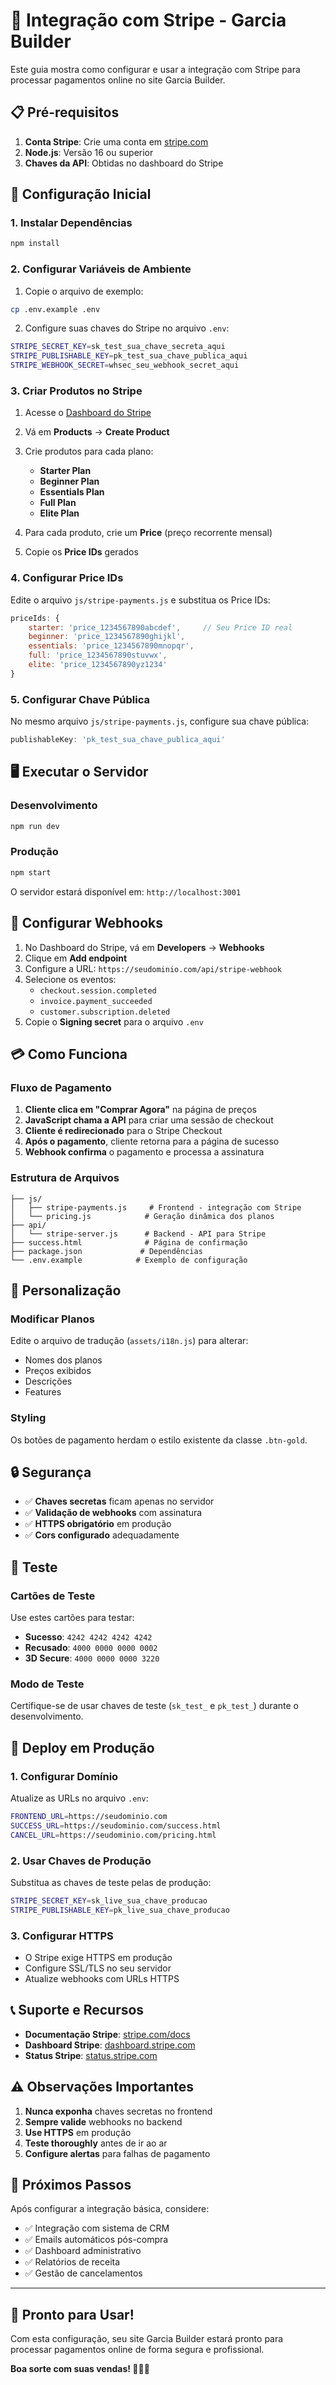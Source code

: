 # 🎯 Integração com Stripe - Garcia Builder

Este guia mostra como configurar e usar a integração com Stripe para processar pagamentos online no site Garcia Builder.

## 📋 Pré-requisitos

1. **Conta Stripe**: Crie uma conta em [stripe.com](https://stripe.com)
2. **Node.js**: Versão 16 ou superior
3. **Chaves da API**: Obtidas no dashboard do Stripe

## 🚀 Configuração Inicial

### 1. Instalar Dependências

```bash
npm install
```

### 2. Configurar Variáveis de Ambiente

1. Copie o arquivo de exemplo:
```bash
cp .env.example .env
```

2. Configure suas chaves do Stripe no arquivo `.env`:
```bash
STRIPE_SECRET_KEY=sk_test_sua_chave_secreta_aqui
STRIPE_PUBLISHABLE_KEY=pk_test_sua_chave_publica_aqui
STRIPE_WEBHOOK_SECRET=whsec_seu_webhook_secret_aqui
```

### 3. Criar Produtos no Stripe

1. Acesse o [Dashboard do Stripe](https://dashboard.stripe.com)
2. Vá em **Products** → **Create Product**
3. Crie produtos para cada plano:
   - **Starter Plan**
   - **Beginner Plan**
   - **Essentials Plan**
   - **Full Plan**
   - **Elite Plan**

4. Para cada produto, crie um **Price** (preço recorrente mensal)
5. Copie os **Price IDs** gerados

### 4. Configurar Price IDs

Edite o arquivo `js/stripe-payments.js` e substitua os Price IDs:

```javascript
priceIds: {
    starter: 'price_1234567890abcdef',     // Seu Price ID real
    beginner: 'price_1234567890ghijkl',
    essentials: 'price_1234567890mnopqr',
    full: 'price_1234567890stuvwx',
    elite: 'price_1234567890yz1234'
}
```

### 5. Configurar Chave Pública

No mesmo arquivo `js/stripe-payments.js`, configure sua chave pública:

```javascript
publishableKey: 'pk_test_sua_chave_publica_aqui'
```

## 🖥️ Executar o Servidor

### Desenvolvimento
```bash
npm run dev
```

### Produção
```bash
npm start
```

O servidor estará disponível em: `http://localhost:3001`

## 🔧 Configurar Webhooks

1. No Dashboard do Stripe, vá em **Developers** → **Webhooks**
2. Clique em **Add endpoint**
3. Configure a URL: `https://seudominio.com/api/stripe-webhook`
4. Selecione os eventos:
   - `checkout.session.completed`
   - `invoice.payment_succeeded`
   - `customer.subscription.deleted`
5. Copie o **Signing secret** para o arquivo `.env`

## 💳 Como Funciona

### Fluxo de Pagamento

1. **Cliente clica em "Comprar Agora"** na página de preços
2. **JavaScript chama a API** para criar uma sessão de checkout
3. **Cliente é redirecionado** para o Stripe Checkout
4. **Após o pagamento**, cliente retorna para a página de sucesso
5. **Webhook confirma** o pagamento e processa a assinatura

### Estrutura de Arquivos

```
├── js/
│   ├── stripe-payments.js     # Frontend - integração com Stripe
│   └── pricing.js            # Geração dinâmica dos planos
├── api/
│   └── stripe-server.js      # Backend - API para Stripe
├── success.html              # Página de confirmação
├── package.json             # Dependências
└── .env.example            # Exemplo de configuração
```

## 🎨 Personalização

### Modificar Planos

Edite o arquivo de tradução (`assets/i18n.js`) para alterar:
- Nomes dos planos
- Preços exibidos
- Descrições
- Features

### Styling

Os botões de pagamento herdam o estilo existente da classe `.btn-gold`.

## 🔒 Segurança

- ✅ **Chaves secretas** ficam apenas no servidor
- ✅ **Validação de webhooks** com assinatura
- ✅ **HTTPS obrigatório** em produção
- ✅ **Cors configurado** adequadamente

## 🧪 Teste

### Cartões de Teste

Use estes cartões para testar:

- **Sucesso**: `4242 4242 4242 4242`
- **Recusado**: `4000 0000 0000 0002`
- **3D Secure**: `4000 0000 0000 3220`

### Modo de Teste

Certifique-se de usar chaves de teste (`sk_test_` e `pk_test_`) durante o desenvolvimento.

## 🚀 Deploy em Produção

### 1. Configurar Domínio

Atualize as URLs no arquivo `.env`:
```bash
FRONTEND_URL=https://seudominio.com
SUCCESS_URL=https://seudominio.com/success.html
CANCEL_URL=https://seudominio.com/pricing.html
```

### 2. Usar Chaves de Produção

Substitua as chaves de teste pelas de produção:
```bash
STRIPE_SECRET_KEY=sk_live_sua_chave_producao
STRIPE_PUBLISHABLE_KEY=pk_live_sua_chave_producao
```

### 3. Configurar HTTPS

- O Stripe exige HTTPS em produção
- Configure SSL/TLS no seu servidor
- Atualize webhooks com URLs HTTPS

## 📞 Suporte e Recursos

- **Documentação Stripe**: [stripe.com/docs](https://stripe.com/docs)
- **Dashboard Stripe**: [dashboard.stripe.com](https://dashboard.stripe.com)
- **Status Stripe**: [status.stripe.com](https://status.stripe.com)

## ⚠️ Observações Importantes

1. **Nunca exponha** chaves secretas no frontend
2. **Sempre valide** webhooks no backend
3. **Use HTTPS** em produção
4. **Teste thoroughly** antes de ir ao ar
5. **Configure alertas** para falhas de pagamento

## 📝 Próximos Passos

Após configurar a integração básica, considere:

- ✅ Integração com sistema de CRM
- ✅ Emails automáticos pós-compra
- ✅ Dashboard administrativo
- ✅ Relatórios de receita
- ✅ Gestão de cancelamentos

---

## 🎉 Pronto para Usar!

Com esta configuração, seu site Garcia Builder estará pronto para processar pagamentos online de forma segura e profissional.

**Boa sorte com suas vendas! 💪🏋️‍♂️**
